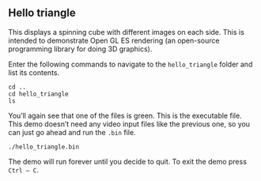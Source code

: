 ## Hello triangle

This displays a spinning cube with different images on each side. This is intended to demonstrate Open GL ES rendering (an open-source programming library for doing 3D graphics).

Enter the following commands to navigate to the `hello_triangle` folder and list its contents.

```
cd ..
cd hello_triangle
ls
```

You’ll again see that one of the files is green. This is the executable file. This demo doesn’t need any video input files like the previous one, so you can just go ahead and run the `.bin` file.

`./hello_triangle.bin`

The demo will run forever until you decide to quit. To exit the demo press `Ctrl – C`.


